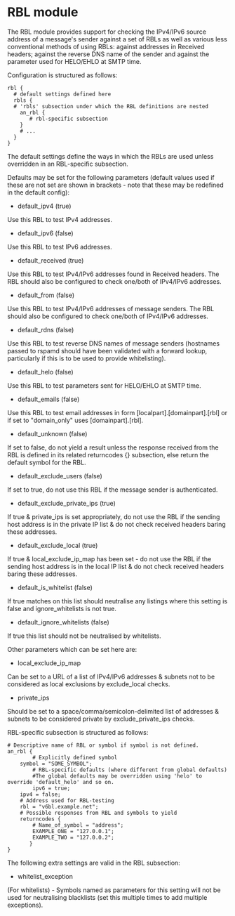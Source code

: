 # RBL module

The RBL module provides support for checking the IPv4/IPv6 source address of a message's sender against a set of RBLs as well as various less conventional methods of using RBLs: against addresses in Received headers; against the reverse DNS name of the sender and against the parameter used for HELO/EHLO at SMTP time.

Configuration is structured as follows:

~~~nginx
rbl {
  # default settings defined here
  rbls {
  # 'rbls' subsection under which the RBL definitions are nested
    an_rbl {
       # rbl-specific subsection 
    }
    # ...
  }
}
~~~

The default settings define the ways in which the RBLs are used unless overridden in an RBL-specific subsection.

Defaults may be set for the following parameters (default values used if these are not set are shown in brackets - note that these may be redefined in the default config):

- default_ipv4 (true)

Use this RBL to test IPv4 addresses.

- default_ipv6 (false)

Use this RBL to test IPv6 addresses.

- default_received (true)

Use this RBL to test IPv4/IPv6 addresses found in Received headers. The RBL should also be configured to check one/both of IPv4/IPv6 addresses.

- default_from (false)

Use this RBL to test IPv4/IPv6 addresses of message senders. The RBL should also be configured to check one/both of IPv4/IPv6 addresses.

- default_rdns (false)

Use this RBL to test reverse DNS names of message senders (hostnames passed to rspamd should have been validated with a forward lookup, particularly if this is to be used to provide whitelisting).

- default_helo (false)

Use this RBL to test parameters sent for HELO/EHLO at SMTP time.

- default_emails (false)

Use this RBL to test email addresses in form [localpart].[domainpart].[rbl] or if set to "domain_only" uses [domainpart].[rbl].

- default_unknown (false)

If set to false, do not yield a result unless the response received from the RBL is defined in its related returncodes {} subsection, else return the default symbol for the RBL.

- default_exclude_users (false)

If set to true, do not use this RBL if the message sender is authenticated.

- default_exclude_private_ips (true)

If true & private_ips is set appropriately, do not use the RBL if the sending host address is in the private IP list & do not check received headers baring these addresses.

- default_exclude_local (true)

If true & local_exclude_ip_map has been set - do not use the RBL if the sending host address is in the local IP list & do not check received headers baring these addresses.

- default_is_whitelist (false)

If true matches on this list should neutralise any listings where this setting is false and ignore_whitelists is not true.

- default_ignore_whitelists (false)

If true this list should not be neutralised by whitelists.

Other parameters which can be set here are:

- local_exclude_ip_map

Can be set to a URL of a list of IPv4/IPv6 addresses & subnets not to be considered as local exclusions by exclude_local checks.

- private_ips

Should be set to a space/comma/semicolon-delimited list of addresses & subnets to be considered private by exclude_private_ips checks.

RBL-specific subsection is structured as follows:

~~~nginx
# Descriptive name of RBL or symbol if symbol is not defined.
an_rbl {
        # Explicitly defined symbol
	symbol = "SOME_SYMBOL";
        # RBL-specific defaults (where different from global defaults)
        #The global defaults may be overridden using 'helo' to override 'default_helo' and so on.
        ipv6 = true;
	ipv4 = false;
	# Address used for RBL-testing
	rbl = "v6bl.example.net";
	# Possible responses from RBL and symbols to yield
	returncodes {
		# Name_of_symbol = "address";
		EXAMPLE_ONE = "127.0.0.1";
		EXAMPLE_TWO = "127.0.0.2";
       }
}
~~~

The following extra settings are valid in the RBL subsection:

- whitelist_exception

(For whitelists) - Symbols named as parameters for this setting will not be used for neutralising blacklists (set this multiple times to add multiple exceptions).
